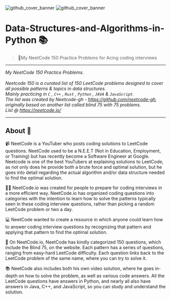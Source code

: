 ![github_cover_banner]()
![github_cover_banner]()
# Data-Structures-and-Algorithms-in-Python 📚

> 🖤My NeetCode 150 Practice Problems for Acing coding interviews

---
*My NeetCode 150 Practice Problems. <br /><br />
Neetcode 150 is a curated list of 150 LeetCode problems designed to cover all possible patterns & topics in data structures. <br />
Mainly practicing in ``` C ``` , ``` C++ ``` , ``` Rust ``` , ``` Python ``` , ``` JAVA ``` & ``` JavaScript ```.<br /> 
The list was created by Neetcode-gh - https://github.com/neetcode-gh, originally based on another list called blind 75 with 75 problems.<br />
List @ https://neetcode.io/ <br />*

---

## About 📜 
📹 NeetCode is a YouTuber who posts coding solutions to LeetCode questions. NeetCode used to be a N.E.E.T (Not in Education, Employment, or Training) but has recently become a Software Engineer at Google. Neetcode is one of the best YouTubers at explaining solutions to LeetCode, as not only does he provide both a brute force and optimal solution, but he goes into detail regarding the actual algorithm and/or data structure needed to find the optimal solution.

👩‍💻 NeetCode.io was created for people to prepare for coding interviews in a more efficient way. NeetCode.io has organized coding questions into categories with the intention to learn how to solve the patterns typically seen in these coding interview questions, rather than picking a random LeetCode problem or two a day.

💻 NeetCode wanted to create a resource in which anyone could learn how to answer coding interview questions by recognizing that pattern and applying that pattern to find the optimal solution.

📖 On NeetCode.io, NeetCode has kindly categorized 150 questions, which include the Blind 75, on the website. Each pattern has a series of questions, ranging from easy-hard LeetCode difficulty. Each question links back to the LeetCode problem of the same name, where you can try to solve it.

📚 NeetCode also includes both his own video solution, where he goes in-depth on how to
solve the problem, as well as various code answers. All the LeetCode questions have answers in Python, and nearly all also have answers in Java, C++, and JavaScript, so you can study and understand the solution.
